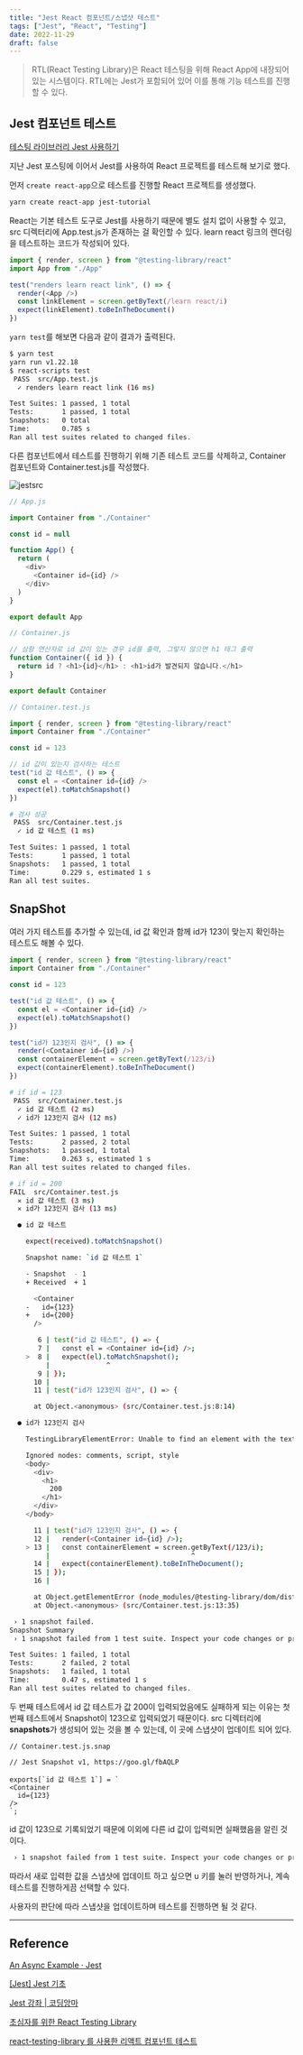 ```yaml
---
title: "Jest React 컴포넌트/스냅샷 테스트"
tags: ["Jest", "React", "Testing"]
date: 2022-11-29
draft: false
---
```


> RTL(React Testing Library)은 React 테스팅을 위해 React App에 내장되어 있는 시스템이다. RTL에는 Jest가 포함되어 있어 이를 통해 기능 테스트를 진행할 수 있다.

## Jest 컴포넌트 테스트

[테스팅 라이브러리 Jest 사용하기](http://localhost:8000/blog/221022/)

지난 Jest 포스팅에 이어서 Jest를 사용하여 React 프로젝트를 테스트해 보기로 했다.

먼저 `create react-app`으로 테스트를 진행할 React 프로젝트를 생성했다.

```bash
yarn create react-app jest-tutorial
```

React는 기본 테스트 도구로 Jest를 사용하기 때문에 별도 설치 없이 사용할 수 있고, src 디렉터리에 App.test.js가 존재하는 걸 확인할 수 있다. learn react 링크의 렌더링을 테스트하는 코드가 작성되어 있다.

```javascript
import { render, screen } from "@testing-library/react"
import App from "./App"

test("renders learn react link", () => {
  render(<App />)
  const linkElement = screen.getByText(/learn react/i)
  expect(linkElement).toBeInTheDocument()
})
```

`yarn test`를 해보면 다음과 같이 결과가 출력된다.

```bash
$ yarn test
yarn run v1.22.18
$ react-scripts test
 PASS  src/App.test.js
  ✓ renders learn react link (16 ms)

Test Suites: 1 passed, 1 total
Tests:       1 passed, 1 total
Snapshots:   0 total
Time:        0.785 s
Ran all test suites related to changed files.
```

다른 컴포넌트에서 테스트를 진행하기 위해 기존 테스트 코드를 삭제하고, Container 컴포넌트와 Container.test.js를 작성했다.

![jestsrc](https://drive.google.com/uc?export=view&id=1tTKL-laiqMyy-iIyPvlsogv51jov3ZGG)

```javascript
// App.js

import Container from "./Container"

const id = null

function App() {
  return (
    <div>
      <Container id={id} />
    </div>
  )
}

export default App
```

```javascript
// Container.js

// 삼항 연산자로 id 값이 있는 경우 id를 출력, 그렇지 않으면 h1 태그 출력
function Container({ id }) {
  return id ? <h1>{id}</h1> : <h1>id가 발견되지 않습니다.</h1>
}

export default Container
```

```javascript
// Container.test.js

import { render, screen } from "@testing-library/react"
import Container from "./Container"

const id = 123

// id 값이 있는지 검사하는 테스트
test("id 값 테스트", () => {
  const el = <Container id={id} />
  expect(el).toMatchSnapshot()
})
```

```bash
# 검사 성공
 PASS  src/Container.test.js
  ✓ id 값 테스트 (1 ms)

Test Suites: 1 passed, 1 total
Tests:       1 passed, 1 total
Snapshots:   1 passed, 1 total
Time:        0.229 s, estimated 1 s
Ran all test suites.
```

## SnapShot

여러 가지 테스트를 추가할 수 있는데, id 값 확인과 함께 id가 123이 맞는지 확인하는 테스트도 해볼 수 있다.

```javascript
import { render, screen } from "@testing-library/react"
import Container from "./Container"

const id = 123

test("id 값 테스트", () => {
  const el = <Container id={id} />
  expect(el).toMatchSnapshot()
})

test("id가 123인지 검사", () => {
  render(<Container id={id} />)
  const containerElement = screen.getByText(/123/i)
  expect(containerElement).toBeInTheDocument()
})
```

```bash
# if id = 123
 PASS  src/Container.test.js
  ✓ id 값 테스트 (2 ms)
  ✓ id가 123인지 검사 (12 ms)

Test Suites: 1 passed, 1 total
Tests:       2 passed, 2 total
Snapshots:   1 passed, 1 total
Time:        0.263 s, estimated 1 s
Ran all test suites related to changed files.

# if id = 200
FAIL  src/Container.test.js
  ✕ id 값 테스트 (3 ms)
  ✕ id가 123인지 검사 (13 ms)

  ● id 값 테스트

    expect(received).toMatchSnapshot()

    Snapshot name: `id 값 테스트 1`

    - Snapshot  - 1
    + Received  + 1

      <Container
    -   id={123}
    +   id={200}
      />

       6 | test("id 값 테스트", () => {
       7 |   const el = <Container id={id} />;
    >  8 |   expect(el).toMatchSnapshot();
         |              ^
       9 | });
      10 |
      11 | test("id가 123인지 검사", () => {

      at Object.<anonymous> (src/Container.test.js:8:14)

  ● id가 123인지 검사

    TestingLibraryElementError: Unable to find an element with the text: /123/i. This could be because the text is broken up by multiple elements. In this case, you can provide a function for your text matcher to make your matcher more flexible.

    Ignored nodes: comments, script, style
    <body>
      <div>
        <h1>
          200
        </h1>
      </div>
    </body>

      11 | test("id가 123인지 검사", () => {
      12 |   render(<Container id={id} />);
    > 13 |   const containerElement = screen.getByText(/123/i);
         |                                   ^
      14 |   expect(containerElement).toBeInTheDocument();
      15 | });
      16 |

      at Object.getElementError (node_modules/@testing-library/dom/dist/config.js:40:19)
      at Object.<anonymous> (src/Container.test.js:13:35)

 › 1 snapshot failed.
Snapshot Summary
 › 1 snapshot failed from 1 test suite. Inspect your code changes or press `u` to update them.

Test Suites: 1 failed, 1 total
Tests:       2 failed, 2 total
Snapshots:   1 failed, 1 total
Time:        0.47 s, estimated 1 s
Ran all test suites related to changed files.
```

두 번째 테스트에서 id 값 테스트가 값 200이 입력되었음에도 실패하게 되는 이유는 첫 번째 테스트에서 Snapshot이 123으로 입력되었기 때문이다. src 디렉터리에 **snapshots**가 생성되어 있는 것을 볼 수 있는데, 이 곳에 스냅샷이 업데이트 되어 있다.

```snap
// Container.test.js.snap

// Jest Snapshot v1, https://goo.gl/fbAQLP

exports[`id 값 테스트 1`] = `
<Container
  id={123}
/>
`;

```

id 값이 123으로 기록되었기 때문에 이외에 다른 id 값이 입력되면 실패했음을 알린 것이다.

```bash
 › 1 snapshot failed from 1 test suite. Inspect your code changes or press `u` to update them.
```

따라서 새로 입력한 값을 스냅샷에 업데이트 하고 싶으면 u 키를 눌러 반영하거나, 계속 테스트를 진행하게끔 선택할 수 있다.

사용자의 판단에 따라 스냅샷을 업데이트하며 테스트를 진행하면 될 것 같다.

---

## Reference

[An Async Example · Jest](https://jestjs.io/docs/tutorial-async)

[[Jest] Jest 기초](https://velog.io/@mokyoungg/Jest-Jest%EB%A5%BC-%EC%82%AC%EC%9A%A9%ED%95%9C-React-Code-Test-%EA%B8%B0%EC%B4%88)

[Jest 강좌 | 코딩앙마](https://www.youtube.com/playlist?list=PLZKTXPmaJk8L1xCg_1cRjL5huINlP2JKt)

[초심자를 위한 React Testing Library](https://tecoble.techcourse.co.kr/post/2021-10-22-react-testing-library/)

[react-testing-library 를 사용한 리액트 컴포넌트 테스트](https://velog.io/@velopert/react-testing-library#queries)
